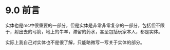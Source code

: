 # 9.0 前言
实体也是mc中很重要的一部分，但是实体是非常非常复杂的一部分，包括但不限于，射出去的弓箭，地上的牛羊，滞留的药水，甚至包括玩家本人，都是实体。

实际上我自己对实体也不是很了解，只能略微写一写关于实体的部分。